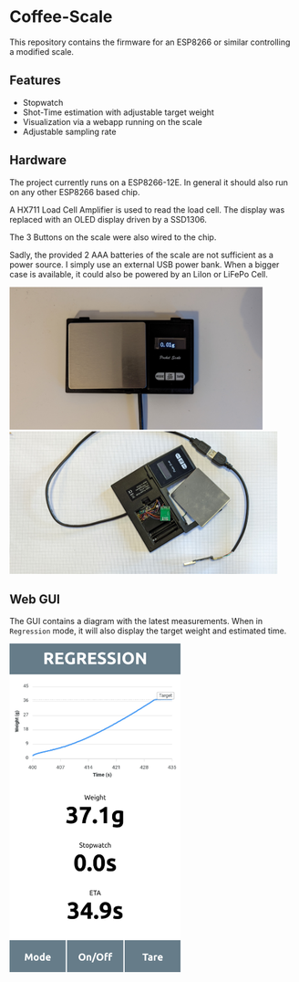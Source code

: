 # Coffee-Scale

This repository contains the firmware for an ESP8266 or similar controlling a modified scale.

## Features

* Stopwatch
* Shot-Time estimation with adjustable target weight
* Visualization via a webapp running on the scale
* Adjustable sampling rate

## Hardware

The project currently runs on a ESP8266-12E. In general it should also run on any other ESP8266 based chip.

A HX711 Load Cell Amplifier is used to read the load cell. The display was replaced with an OLED display driven by
a SSD1306.

The 3 Buttons on the scale were also wired to the chip.

Sadly, the provided 2 AAA batteries of the scale are not sufficient as a power source. I simply use an external USB power bank. When a bigger case is available, it could also be powered by an LiIon or LiFePo Cell.

<img src="doc/img/scale.jpg" height="250">
<img src="doc/img/scale-open.jpg" height="250">

## Web GUI

The GUI contains a diagram with the latest measurements.
When in `Regression` mode, it will also display the target weight and estimated time.

<img src="doc/img/gui.png" width="300">
